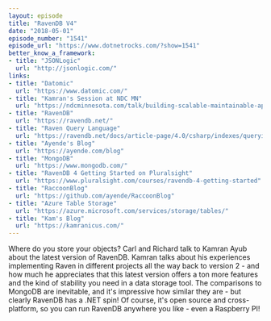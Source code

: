 ```yaml
---
layout: episode
title: "RavenDB V4"
date: "2018-05-01"
episode_number: "1541"
episode_url: "https://www.dotnetrocks.com/?show=1541"
better_know_a_framework:
- title: "JSONLogic"
  url: "http://jsonlogic.com/"
links:
- title: "Datomic"
  url: "https://www.datomic.com/"
- title: "Kamran's Session at NDC MN"
  url: "https://ndcminnesota.com/talk/building-scalable-maintainable-apps-using-typescript-and-react/"
- title: "RavenDB"
  url: "https://ravendb.net/"
- title: "Raven Query Language"
  url: "https://ravendb.net/docs/article-page/4.0/csharp/indexes/querying/what-is-rql"
- title: "Ayende's Blog"
  url: "https://ayende.com/blog"
- title: "MongoDB"
  url: "https://www.mongodb.com/"
- title: "RavenDB 4 Getting Started on Pluralsight"
  url: "https://www.pluralsight.com/courses/ravendb-4-getting-started"
- title: "RaccoonBlog"
  url: "https://github.com/ayende/RaccoonBlog"
- title: "Azure Table Storage"
  url: "https://azure.microsoft.com/services/storage/tables/"
- title: "Kam's Blog"
  url: "https://kamranicus.com/"
---
```


Where do you store your objects? Carl and Richard talk to Kamran Ayub about the latest version of RavenDB. Kamran talks about his experiences implementing Raven in different projects all the way back to version 2 - and how much he appreciates that this latest version offers a ton more features and the kind of stability you need in a data storage tool. The comparisons to MongoDB are inevitable, and it's impressive how similar they are - but clearly RavenDB has a .NET spin! Of course, it's open source and cross-platform, so you can run RavenDB anywhere you like - even a Raspberry PI!
